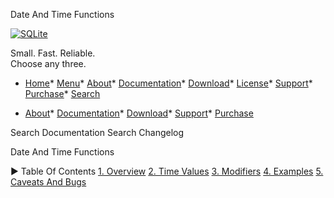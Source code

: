 




Date And Time Functions




[![SQLite](images/sqlite370_banner.gif)](index.html)


Small. Fast. Reliable.  
Choose any three.


* [Home](index.html)* [Menu](javascript:void(0))* [About](about.html)* [Documentation](docs.html)* [Download](download.html)* [License](copyright.html)* [Support](support.html)* [Purchase](prosupport.html)* [Search](javascript:void(0))




* [About](about.html)* [Documentation](docs.html)* [Download](download.html)* [Support](support.html)* [Purchase](prosupport.html)






Search Documentation
Search Changelog










Date And Time Functions


►
Table Of Contents
[1\. Overview](#overview)
[2\. Time Values](#time_values)
[3\. Modifiers](#modifiers)
[4\. Examples](#examples)
[5\. Caveats And Bugs](#caveats_and_bugs)




